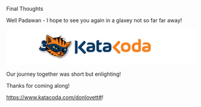 Final Thoughts

Well  Padawan - I hope to see you again in a glaxey not so far far away!

![Katacoda Logo](./assets/logo-text-with-head.png)

Our journey together was short but enlighting!

Thanks for coming along!

https://www.katacoda.com/donlovett#!
